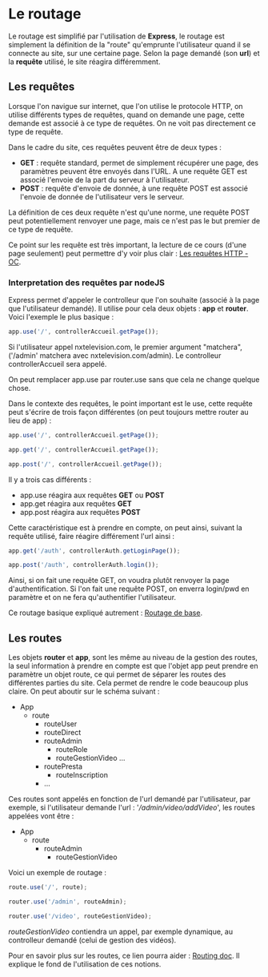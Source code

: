 # Le routage

Le routage est simplifié par l'utilisation de **Express**, le routage est simplement la définition de la "route" qu'emprunte l'utilisateur quand il se connecte au site, sur une certaine page. Selon la page demandé (son **url**) et la **requête** utilisé, le site réagira différemment.

## Les requêtes

Lorsque l'on navigue sur internet, que l'on utilise le protocole HTTP, on utilise différents types de requêtes, quand on demande une page, cette demande est associé à ce type de requêtes. On ne voit pas directement ce type de requête.

Dans le cadre du site, ces requêtes peuvent être de deux types :

+ **GET** : requête standard, permet de simplement récupérer une page, des paramètres peuvent être envoyés dans l'URL. A une requête GET est associé l'envoie de la part du serveur à l'utilisateur.
+ **POST** : requête d'envoie de donnée, à une requête POST est associé l'envoie de donnée de l'utilisateur vers le serveur.

La définition de ces deux requête n'est qu'une norme, une requête POST peut potentiellement renvoyer une page, mais ce n'est pas le but premier de ce type de requête.

Ce point sur les requête est très important, la lecture de ce cours (d'une page seulement) peut permettre d'y voir plus clair : [Les requêtes HTTP - OC](https://openclassrooms.com/courses/les-requetes-http).

### Interpretation des requêtes par nodeJS

Express permet d'appeler le controlleur que l'on souhaite (associé à la page que l'utilisateur demandé). Il utilise pour cela deux objets : **app** et **router**. Voici l'exemple le plus basique :

```javascript
app.use('/', controllerAccueil.getPage());
```

Si l'utilisateur appel nxtelevision.com, le premier argument "matchera", ('/admin' matchera avec nxtelevision.com/admin). Le controlleur controllerAccueil sera appelé.

On peut remplacer app.use par router.use sans que cela ne change quelque chose.

Dans le contexte des requêtes, le point important est le use, cette requête peut s'écrire de trois façon différentes (on peut toujours mettre router au lieu de app) :

```javascript
app.use('/', controllerAccueil.getPage());
```

```javascript
app.get('/', controllerAccueil.getPage());
```

```javascript
app.post('/', controllerAccueil.getPage());
```

Il y a trois cas différents :

+ app.use réagira aux requêtes **GET** ou **POST**
+ app.get réagira aux requêtes **GET**
+ app.post réagira aux requêtes **POST**

Cette caractéristique est à prendre en compte, on peut ainsi, suivant la requête utilisé, faire réagire différement l'url ainsi :

```javascript
app.get('/auth', controllerAuth.getLoginPage());
```

```javascript
app.post('/auth', controllerAuth.login());
```

Ainsi, si on fait une requête GET, on voudra plutôt renvoyer la page d'authentification. Si l'on fait une requête POST, on enverra login/pwd en paramètre et on ne fera qu'authentifier l'utilisateur.

Ce routage basique expliqué autrement : [Routage de base](http://expressjs.com/fr/starter/basic-routing.html).

## Les routes

Les objets **router** et **app**, sont les même au niveau de la gestion des routes, la seul information à prendre en compte est que l'objet app peut prendre en paramètre un objet route, ce qui permet de séparer les routes des différentes parties du site. Cela permet de rendre le code beaucoup plus claire. On peut aboutir sur le schéma suivant :

* App
  * route
    * routeUser
    * routeDirect
    * routeAdmin
      * routeRole
      * routeGestionVideo
      ...
    * routePresta
      * routeInscription
    * ...

Ces routes sont appelés en fonction de l'url demandé par l'utilisateur, par exemple, si l'utilisateur demande l'url : '*/admin/video/addVideo*', les routes appelées vont être :

* App
  * route
    * routeAdmin
      * routeGestionVideo

Voici un exemple de routage :

```javascript
route.use('/', route);
```

```javascript
router.use('/admin', routeAdmin);
```

```javascript
router.use('/video', routeGestionVideo);
```

*routeGestionVideo* contiendra un appel, par exemple dynamique, au controlleur demandé (celui de gestion des vidéos).

Pour en savoir plus sur les routes, ce lien pourra aider : [Routing doc](http://expressjs.com/fr/guide/routing.html). Il explique le fond de l'utilisation de ces notions.
